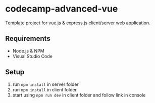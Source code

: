 # codecamp-advanced-vue

Template project for vue.js & express.js client/server web application.

## Requirements

- Node.js & NPM
- Visual Studio Code

## Setup

1. run `npm install` in server folder
2. run `npm install` in client folder
3. start using `npm run dev` in client folder and follow link in console